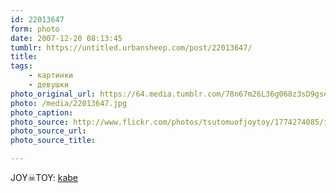 ```yaml
---
id: 22013647
form: photo
date: 2007-12-20 08:13:45
tumblr: https://untitled.urbansheep.com/post/22013647/
title:
tags:
    - картинки
    - девушки
photo_original_url: https://64.media.tumblr.com/78n67m26L36g068z3sD9gsed_500.jpg
photo: /media/22013647.jpg
photo_caption: 
photo_source: http://www.flickr.com/photos/tsutomuofjoytoy/1774274085/in/set-72157600061212194/
photo_source_url:
photo_source_title:

---
```


<p>JOY☠TOY: <a href="http://www.flickr.com/photos/tsutomuofjoytoy/1774274085/in/set-72157600061212194/">kabe</a></p>
